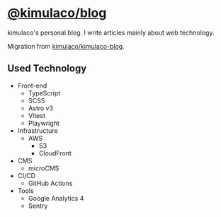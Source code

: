 # [@kimulaco/blog](https://blog.kimulaco.dev/)

kimulaco's personal blog. I write articles mainly about web technology.

Migration from [kimulaco/kimulaco-blog](https://github.com/kimulaco/kimulaco-blog/tree/master).

## Used Technology

- Front-end
  - TypeScript
  - SCSS
  - Astro v3
  - Vitest
  - Playwright
- Infrastructure
  - AWS
    - S3
    - CloudFront
- CMS
  - microCMS
- CI/CD
  - GitHub Actions
- Tools
  - Google Analytics 4
  - Sentry

